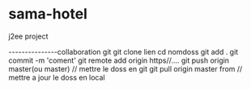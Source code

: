 # sama-hotel
j2ee project


---------------collaboration git
git clone lien
cd nomdoss
git add .
git commit -m 'coment'
git remote add origin https//.... 
git push origin master(ou master) // mettre le doss en git
git pull origin master from  // mettre a jour le doss en local